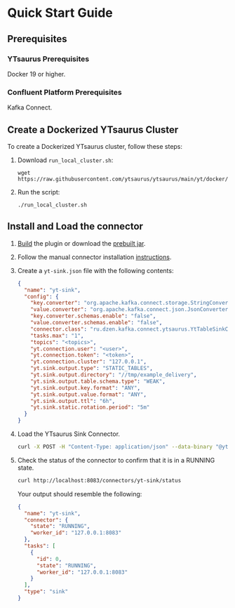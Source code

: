 # Quick Start Guide

## Prerequisites

### YTsaurus Prerequisites

Docker 19 or higher.

### Confluent Platform Prerequisites

Kafka Connect.

## Create a Dockerized YTsaurus Cluster

To create a Dockerized YTsaurus cluster, follow these steps:

1. Download `run_local_cluster.sh`:

   ```
   wget https://raw.githubusercontent.com/ytsaurus/ytsaurus/main/yt/docker/local/run_local_cluster.sh
   ```

2. Run the script:

   ```
   ./run_local_cluster.sh
   ```

## Install and Load the connector

1. [Build](README.md#build-from-source) the plugin or download the [prebuilt jar](README.md#download-the-prebuilt-jar).

2. Follow the manual connector installation [instructions](https://docs.confluent.io/home/connect/install.html).

3. Create a `yt-sink.json` file with the following contents:

    ```json
    {
      "name": "yt-sink",
      "config": {
        "key.converter": "org.apache.kafka.connect.storage.StringConverter",
        "value.converter": "org.apache.kafka.connect.json.JsonConverter",
        "key.converter.schemas.enable": "false",
        "value.converter.schemas.enable": "false",
        "connector.class": "ru.dzen.kafka.connect.ytsaurus.YtTableSinkConnector",
        "tasks.max": "1",
        "topics": "<topics>",
        "yt.connection.user": "<user>",
        "yt.connection.token": "<token>",
        "yt.connection.cluster": "127.0.0.1",
        "yt.sink.output.type": "STATIC_TABLES",
        "yt.sink.output.directory": "//tmp/example_delivery",
        "yt.sink.output.table.schema.type": "WEAK",
        "yt.sink.output.key.format": "ANY",
        "yt.sink.output.value.format": "ANY",
        "yt.sink.output.ttl": "6h",
        "yt.sink.static.rotation.period": "5m"
      }
    }
    ```

4. Load the YTsaurus Sink Connector.

    ```bash
    curl -X POST -H "Content-Type: application/json" --data-binary "@yt-sink.json" http://localhost:8083/connectors
    ```

5. Check the status of the connector to confirm that it is in a RUNNING state.

    ```bash
    curl http://localhost:8083/connectors/yt-sink/status
    ```

    Your output should resemble the following:

    ```json
    {
      "name": "yt-sink",
      "connector": {
        "state": "RUNNING",
        "worker_id": "127.0.0.1:8083"
      },
      "tasks": [
        {
          "id": 0,
          "state": "RUNNING",
          "worker_id": "127.0.0.1:8083"
        }
      ],
      "type": "sink"
    }
    ```
